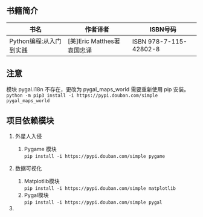 ## 书籍简介
书名|作者译者|ISBN号码
---|---|---
Python编程:从入门到实践|[美]Eric Matthes著  袁国忠译|ISBN 978-7-115-42802-8 

## 注意

模块 pygal.i18n 不存在，更改为 pygal_maps_world 需要重新使用 pip 安装。<br>
`python -m pip3 install -i https://pypi.douban.com/simple pygal_maps_world`

## 项目依赖模块

1. 外星人入侵
    1. Pygame 模块<br>
    `pip install -i https://pypi.douban.com/simple pygame`
    
2. 数据可视化
    1. Matplotlib模块<br>
    `pip install -i https://pypi.douban.com/simple matplotlib`
    2. Pygal模块<br>
    `pip install -i https://pypi.douban.com/simple pygal`
    
3. 